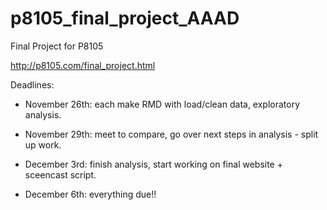 # p8105_final_project_AAAD
Final Project for P8105

http://p8105.com/final_project.html

Deadlines:

* November 26th: each make RMD with load/clean data, exploratory analysis.

* November 29th: meet to compare, go over next steps in analysis - split up work. 

* December 3rd: finish analysis, start working on final website + sceencast script.

* December 6th: everything due!!
